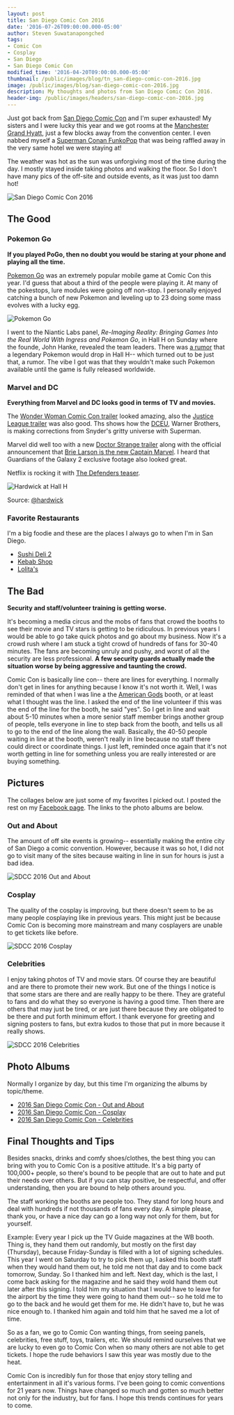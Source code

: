 ```yaml
---
layout: post
title: San Diego Comic Con 2016
date: '2016-07-26T09:00:00.000-05:00'
author: Steven Suwatanapongched
tags:
- Comic Con
- Cosplay
- San Diego
- San Diego Comic Con
modified_time: '2016-04-20T09:00:00.000-05:00'
thumbnail: /public/images/blog/tn_san-diego-comic-con-2016.jpg
image: /public/images/blog/san-diego-comic-con-2016.jpg
description: My thoughts and photos from San Diego Comic Con 2016.
header-img: /public/images/headers/san-diego-comic-con-2016.jpg
---
```


Just got back from [San Diego Comic Con](http://www.comic-con.org/cci) and I'm super exhausted! My sisters and I were lucky this year and we got rooms at the [Manchester Grand Hyatt](http://manchester.grand.hyatt.com/en/hotel/home.html), just a few blocks away from the convention center. I even nabbed myself a [Superman Conan FunkoPop](https://www.instagram.com/p/BIIbAwrjP9A/) that was being raffled away in the very same hotel we were staying at!

The weather was hot as the sun was unforgiving most of the time during the day. I mostly stayed inside taking photos and walking the floor. So I don't have many pics of the off-site and outside events, as it was just too damn hot!

![San Diego Comic Con 2016](/public/images/blog/san-diego-comic-con-2016.jpg)

## The Good

### Pokemon Go
**If you played PoGo, then no doubt you would be staring at your phone and playing all the time.**

[Pokemon Go](http://www.pokemon.com/us/pokemon-video-games/pokemon-go/) was an extremely popular mobile game at Comic Con this year. I'd guess that about a third of the people were playing it. At many of the pokestops, lure modules were going off non-stop. I personally enjoyed catching a bunch of new Pokemon and leveling up to 23 doing some mass evolves with a lucky egg.

![Pokemon Go](/public/images/blog/2016-sdcc-screenshot-pokemon-go.jpg)

I went to the Niantic Labs panel, *Re-Imaging Reality: Bringing Games Into the Real World With Ingress and Pokemon Go*, in Hall H on Sunday where the founde, John Hanke, revealed the team leaders. There was [a rumor](https://twitter.com/nerdist/status/757299843362455552) that a legendary Pokemon would drop in Hall H-- which turned out to be just that, a rumor. The vibe I got was that they wouldn't make such Pokemon available until the game is fully released worldwide.

### Marvel and DC

**Everything from Marvel and DC looks good in terms of TV and movies.**

The [Wonder Woman Comic Con trailer](https://www.youtube.com/watch?v=46gQ869ejMM) looked amazing, also the [Justice League trailer](https://www.youtube.com/watch?v=4zhENoYrkZk) was also good. Ths shows how the [DCEU](https://en.wikipedia.org/wiki/DC_Extended_Universe), Warner Brothers, is making corrections from Snyder's gritty universe with Superman.

Marvel did well too with a new [Doctor Strange trailer](https://www.youtube.com/watch?v=HSzx-zryEgM) along with the official announcement that [Brie Larson is the new Captain Marvel](https://www.instagram.com/p/BIOkQm_Bvl5/). I heard that Guardians of the Galaxy 2 exclusive footage also looked great.

Netflix is rocking it with [The Defenders teaser](https://www.youtube.com/watch?v=wBZtM8q2Z1g).

![Hardwick at Hall H](/public/images/blog/hardwick_IG_Marvel.jpg)

Source: [@hardwick](https://www.instagram.com/p/BIOzMQLjLtD/)

### Favorite Restaurants

I'm a big foodie and these are the places I always go to when I'm in San Diego.

* [Sushi Deli 2](http://www.sushidelitwo.com/)
* [Kebab Shop](http://www.thekebabshop.com/)
* [Lolita's](http://lolitasmexicanfood.com/)

## The Bad

**Security and staff/volunteer training is getting worse.**

It's becoming a media circus and the mobs of fans that crowd the booths to see their movie and TV stars is getting to be ridiculous. In previous years I would be able to go take quick photos and go about my business. Now it's a crowd rush where I am stuck a tight crowd of hundreds of fans for 30-40 minutes. The fans are becoming unruly and pushy, and worst of all the security are less professional. **A few security guards actually made the situation worse by being aggressive and taunting the crowd.**

Comic Con is basically line con-- there are lines for everything. I normally don't get in lines for anything because I know it's not worth it. Well, I was reminded of that when I was line a the [American Gods](http://www.imdb.com/title/tt1898069/) booth, or at least what I thought was the line. I asked the end of the line volunteer if this was the end of the line for the booth, he said "yes". So I get in line and wait about 5-10 minutes when a more senior staff member brings another group of people, tells everyone in line to step back from the booth, and tells us all to go to the end of the line along the wall. Basically, the 40-50 people waiting in line at the booth, weren't really in line because no staff there could direct or coordinate things. I just left, reminded once again that it's not worth getting in line for something unless you are really interested or are buying something.

## Pictures

The collages below are just some of my favorites I picked out. I posted the rest on my [Facebook page](https://www.facebook.com/SunpechPhotography/). The links to the photo albums are below.

### Out and About

The amount of off site events is growing-- essentially making the entire city of San Diego a comic convention. However, because it was so hot, I did not go to visit many of the sites because waiting in line in sun for hours is just a bad idea.

![SDCC 2016 Out and About](/public/images/blog/2016-sdcc-collage-out-and-about.jpg)

### Cosplay

The quality of the cosplay is improving, but there doesn't seem to be as many people cosplaying like in previous years. This might just be because Comic Con is becoming more mainstream and many cosplayers are unable to get tickets like before.

![SDCC 2016 Cosplay](/public/images/blog/2016-sdcc-collage-cosplay.jpg)

### Celebrities

I enjoy taking photos of TV and movie stars. Of course they are beautiful and are there to promote their new work. But one of the things I notice is that some stars are there and are really happy to be there. They are grateful to fans and do what they so everyone is having a good time. Then there are others that may just be tired, or are just there because they are obligated to be there and put forth minimum effort. I thank everyone for greeting and signing posters to fans, but extra kudos to those that put in more because it really shows.

![SDCC 2016 Celebrities](/public/images/blog/2016-sdcc-collage-celebrities.jpg)

## Photo Albums

Normally I organize by day, but this time I'm organizing the albums by topic/theme.

* [2016 San Diego Comic Con - Out and About](https://www.facebook.com/media/set/?set=a.1128590490539307.1073741910.408588035872893&type=3)
* [2016 San Diego Comic Con - Cosplay](https://www.facebook.com/media/set/?set=a.1128605903871099.1073741912.408588035872893&type=3)
* [2016 San Diego Comic Con - Celebrities](https://www.facebook.com/media/set/?set=a.1128597067205316.1073741911.408588035872893&type=3)

## Final Thoughts and Tips

Besides snacks, drinks and comfy shoes/clothes, the best thing you can bring with you to Comic Con is a positive attitude. It's a big party of 100,000+ people, so there's bound to be people that are out to hate and put their needs over others. But if you can stay positive, be respectful, and offer understanding, then you are bound to help others around you.

The staff working the booths are people too. They stand for long hours and deal with hundreds if not thousands of fans every day. A simple please, thank you, or have a nice day can go a long way not only for them, but for yourself.

Example: Every year I pick up the TV Guide magazines at the WB booth. Thing is, they hand them out randomly, but mostly on the first day (Thursday), because Friday-Sunday is filled with a lot of signing schedules. This year I went on Saturday to try to pick them up, I asked this booth staff when they would hand them out, he told me not that day and to come back tomorrow, Sunday. So I thanked him and left. Next day, which is the last, I come back asking for the magazine and he said they wold hand them out later after this signing. I told him my situation that I would have to leave for the airport by the time they were going to hand them out-- so he told me to go to the back and he would get them for me. He didn't have to, but he was nice enough to. I thanked him again and told him that he saved me a lot of time.

So as a fan, we go to Comic Con wanting things, from seeing panels, celebrities, free stuff, toys, trailers, etc. We should remind ourselves that we are lucky to even go to Comic Con when so many others are not able to get tickets. I hope the rude behaviors I saw this year was mostly due to the heat.

Comic Con is incredibly fun for those that enjoy story telling and entertainment in all it's various forms. I've been going to comic conventions for 21 years now. Things have changed so much and gotten so much better not only for the industry, but for fans. I hope this trends continues for years to come.
